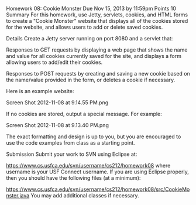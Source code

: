 Homework 08: Cookie Monster
Due Nov 15, 2013 by 11:59pm  Points 10
Summary
For this homework, use Jetty, servlets, cookies, and HTML forms to create a "Cookie Monster" website that displays all of the cookies stored for the website, and allows users to add or delete saved cookies.

Details
Create a Jetty server running on port 8080 and a servlet that:

Responses to GET requests by displaying a web page that shows the name and value for all cookies currently saved for the site, and displays a form allowing users to add/edit their cookies.

Responses to POST requests by creating and saving a new cookie based on the name/value provided in the form, or deletes a cookie if necessary.

Here is an example website:

Screen Shot 2012-11-08 at 9.14.55 PM.png

If no cookies are stored, output a special message. For example:

Screen Shot 2012-11-08 at 9.13.40 PM.png

The exact formatting and design is up to you, but you are encouraged to use the code examples from class as a starting point.

Submission
Submit your work to SVN using Eclipse at:

https://www.cs.usfca.edu/svn/username/cs212/homework08
where username is your USF Connect username. If you are using Eclipse properly, then you should have the following files (at a minimum):

 https://www.cs.usfca.edu/svn/username/cs212/homework08/src/CookieMonster.java
You may add additional classes if necessary.
